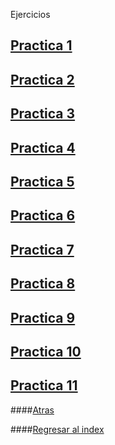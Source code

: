 Ejercicios

[Practica 1](./miPrimerPrograma.c)
---
[Practica 2](./segundoPrograma.c)
---
[Practica 3](./sumaDosNumeros.c)
---
[Practica 4](./segundoPrograma.c)
---
[Practica 5](./ejercicio1.c)
---
[Practica 6](./ejercicio2.c)
---
[Practica 7](./ejercicio3.c)
---
[Practica 8](./ejercicio4.c)
---
[Practica 9](./dobleYTripeDeNumero.c)
---
[Practica 10](./conversorDeMedidasMetricas.c)
---
[Practica 11](./EjercicioAPC2.c)
---
####[Atras](./EjerciciosDePractica.md)

####[Regresar al index](./index.md)
